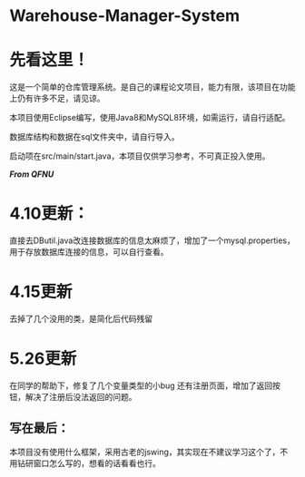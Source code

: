 # Warehouse-Manager-System
# 先看这里！
这是一个简单的仓库管理系统。是自己的课程论文项目，能力有限，该项目在功能上仍有许多不足，请见谅。

本项目使用Eclipse编写，使用Java8和MySQL8环境，如需运行，请自行适配。

数据库结构和数据在sql文件夹中，请自行导入。

启动项在src/main/start.java，本项目仅供学习参考，不可真正投入使用。

***From QFNU***
# 4.10更新：
直接去DButil.java改连接数据库的信息太麻烦了，增加了一个mysql.properties，用于存放数据库连接的信息，可以自行查看。
# 4.15更新
去掉了几个没用的类，是简化后代码残留
# 5.26更新
在同学的帮助下，修复了几个变量类型的小bug
还有注册页面，增加了返回按钮，解决了注册后没法返回的问题。
## 写在最后：
本项目没有使用什么框架，采用古老的jswing，其实现在不建议学习这个了，不用钻研窗口怎么写的，想看的话看看也行。
